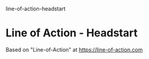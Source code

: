 line-of-action-headstart
# Line of Action - Headstart

Based on "Line-of-Action" at https://line-of-action.com
